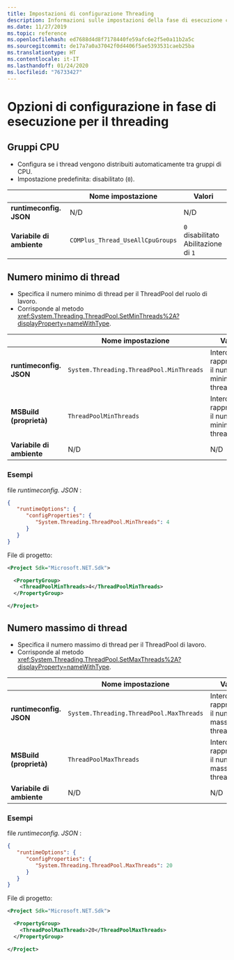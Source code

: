 ```yaml
---
title: Impostazioni di configurazione Threading
description: Informazioni sulle impostazioni della fase di esecuzione che configurano il threading per le app .NET Core.
ms.date: 11/27/2019
ms.topic: reference
ms.openlocfilehash: ed7688d4d8f7178440fe59afc6e2f5e0a11b2a5c
ms.sourcegitcommit: de17a7a0a37042f0d4406f5ae5393531caeb25ba
ms.translationtype: HT
ms.contentlocale: it-IT
ms.lasthandoff: 01/24/2020
ms.locfileid: "76733427"
---
```

# <a name="run-time-configuration-options-for-threading"></a>Opzioni di configurazione in fase di esecuzione per il threading

## <a name="cpu-groups"></a>Gruppi CPU

- Configura se i thread vengono distribuiti automaticamente tra gruppi di CPU.
- Impostazione predefinita: disabilitato (`0`).

| | Nome impostazione | Valori |
| - | - | - |
| **runtimeconfig. JSON** | N/D | N/D |
| **Variabile di ambiente** | `COMPlus_Thread_UseAllCpuGroups` | `0` disabilitato<br/>Abilitazione di `1` |

## <a name="minimum-threads"></a>Numero minimo di thread

- Specifica il numero minimo di thread per il ThreadPool del ruolo di lavoro.
- Corrisponde al metodo <xref:System.Threading.ThreadPool.SetMinThreads%2A?displayProperty=nameWithType>.

| | Nome impostazione | Valori |
| - | - | - |
| **runtimeconfig. JSON** | `System.Threading.ThreadPool.MinThreads` | Intero che rappresenta il numero minimo di thread |
| **MSBuild (proprietà)** | `ThreadPoolMinThreads` | Intero che rappresenta il numero minimo di thread |
| **Variabile di ambiente** | N/D | N/D |

### <a name="examples"></a>Esempi

file *runtimeconfig. JSON* :

```json
{
   "runtimeOptions": {
      "configProperties": {
         "System.Threading.ThreadPool.MinThreads": 4
      }
   }
}
```

File di progetto:

```xml
<Project Sdk="Microsoft.NET.Sdk">

  <PropertyGroup>
    <ThreadPoolMinThreads>4</ThreadPoolMinThreads>
  </PropertyGroup>

</Project>
```

## <a name="maximum-threads"></a>Numero massimo di thread

- Specifica il numero massimo di thread per il ThreadPool di lavoro.
- Corrisponde al metodo <xref:System.Threading.ThreadPool.SetMaxThreads%2A?displayProperty=nameWithType>.

| | Nome impostazione | Valori |
| - | - | - |
| **runtimeconfig. JSON** | `System.Threading.ThreadPool.MaxThreads` | Intero che rappresenta il numero massimo di thread |
| **MSBuild (proprietà)** | `ThreadPoolMaxThreads` | Intero che rappresenta il numero massimo di thread |
| **Variabile di ambiente** | N/D | N/D |

### <a name="examples"></a>Esempi

file *runtimeconfig. JSON* :

```json
{
   "runtimeOptions": {
      "configProperties": {
         "System.Threading.ThreadPool.MaxThreads": 20
      }
   }
}
```

File di progetto:

```xml
<Project Sdk="Microsoft.NET.Sdk">

  <PropertyGroup>
    <ThreadPoolMaxThreads>20</ThreadPoolMaxThreads>
  </PropertyGroup>

</Project>
```
